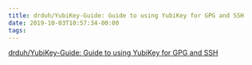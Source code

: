 ```yaml
---
title: drduh/YubiKey-Guide: Guide to using YubiKey for GPG and SSH
date: 2019-10-03T10:57:34-00:00
tags:
---
```


[drduh/YubiKey-Guide: Guide to using YubiKey for GPG and SSH](https://github.com/drduh/YubiKey-Guide)
